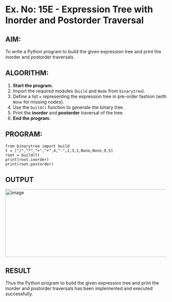 # Ex. No: 15E - Expression Tree with Inorder and Postorder Traversal

## AIM:
To write a Python program to build the given expression tree and print the inorder and postorder traversals.

## ALGORITHM:

1. **Start the program.**
2. Import the required modules (`build` and `Node` from `binarytree`).
3. Define a list `x` representing the expression tree in pre-order fashion (with `None` for missing nodes).
4. Use the `build()` function to generate the binary tree.
5. Print the **inorder** and **postorder** traversal of the tree.
6. **End the program.**

## PROGRAM:

```
from binarytree import build
t = ["/","*","+","+",4,"-",2,3,1,None,None,9,5]
root = build(t)
print(root.inorder)
print(root.postorder)
```

## OUTPUT
<img width="1373" height="212" alt="image" src="https://github.com/user-attachments/assets/f1c03e69-9458-4399-bd3a-d31d4ca7c1d5" />


## RESULT
Thus the Python program to build the given expression tree and print the inorder and postorder traversals has been implemented and executed successfully.
